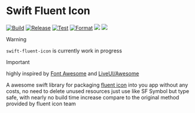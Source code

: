 # Swift Fluent Icon

[![Build](https://github.com/vvisionnn/swift-fluent-icon/actions/workflows/build.yml/badge.svg)](https://github.com/vvisionnn/swift-fluent-icon/actions/workflows/build.yml)
[![Release](https://github.com/vvisionnn/swift-fluent-icon/actions/workflows/release.yml/badge.svg)](https://github.com/vvisionnn/swift-fluent-icon/actions/workflows/release.yml)
[![Test](https://github.com/vvisionnn/swift-fluent-icon/actions/workflows/test.yml/badge.svg)](https://github.com/vvisionnn/swift-fluent-icon/actions/workflows/test.yml)
[![Format](https://github.com/vvisionnn/swift-fluent-icon/actions/workflows/format.yml/badge.svg)](https://github.com/vvisionnn/swift-fluent-icon/actions/workflows/format.yml)
[![](https://img.shields.io/endpoint?url=https%3A%2F%2Fswiftpackageindex.com%2Fapi%2Fpackages%2Fvvisionnn%2Fswift-fluent-icon%2Fbadge%3Ftype%3Dswift-versions)](https://swiftpackageindex.com/vvisionnn/swift-fluent-icon)
[![](https://img.shields.io/endpoint?url=https%3A%2F%2Fswiftpackageindex.com%2Fapi%2Fpackages%2Fvvisionnn%2Fswift-fluent-icon%2Fbadge%3Ftype%3Dplatforms)](https://swiftpackageindex.com/vvisionnn/swift-fluent-icon)

> [!WARNING]  
> `swift-fluent-icon` is currently work in progress

> [!IMPORTANT]  
> highly inspired by [Font Awesome](https://fontawesome.com/) and [LiveUI/Awesome](https://github.com/LiveUI/Awesome)

A awesome swift library for packaging [fluent icon](https://github.com/microsoft/fluentui-system-icons) into you app without any costs, no need to delete unused resources just use like SF Symbol but type safe, with nearly no build time increase compare to the original method provided by fluent icon team
